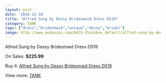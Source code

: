 ```yaml
---
layout: post
date: '2016-12-18'
title: "Alfred Sung by Dessy Bridesmaid Dress D519"
category: TANK
tags: ["dress","bridesmaid","unique","dessy","bridal"]
image: http://www.eudances.com/6423-thickbox_default/alfred-sung-by-dessy-bridesmaid-dress-d519.jpg
---
```

Alfred Sung by Dessy Bridesmaid Dress D519

On Sales: **$225.99**
<a href="https://www.eudances.com/en/tank/2337-alfred-sung-by-dessy-bridesmaid-dress-d519.html"><amp-img layout="responsive" width="600" height="600" src="//www.eudances.com/6423-thickbox_default/alfred-sung-by-dessy-bridesmaid-dress-d519.jpg" alt="Alfred Sung by Dessy Bridesmaid Dress D519 0" /></a>
<a href="https://www.eudances.com/en/tank/2337-alfred-sung-by-dessy-bridesmaid-dress-d519.html"><amp-img layout="responsive" width="600" height="600" src="//www.eudances.com/6424-thickbox_default/alfred-sung-by-dessy-bridesmaid-dress-d519.jpg" alt="Alfred Sung by Dessy Bridesmaid Dress D519 1" /></a>

Buy it: [Alfred Sung by Dessy Bridesmaid Dress D519](https://www.eudances.com/en/tank/2337-alfred-sung-by-dessy-bridesmaid-dress-d519.html "Alfred Sung by Dessy Bridesmaid Dress D519")

View more: [TANK](https://www.eudances.com/en/28-tank "TANK")